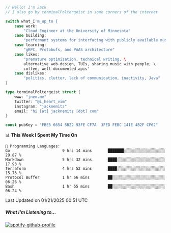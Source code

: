 ```go
// Hello! I'm Jack
// I also go by terminalPoltergeist in some corners of the internet

switch what_I'm_up_to {
    case work:
        "Cloud Engineer at the University of Minnesota"
    case building:
        "performant systems for interfacing with publicly available music datasets"
    case learning:
        "gRPC, Protobufs, and PAAS architecture"
    case likes:
        "premature optimization, technical writing, \
        alternative web-design, TUIs, sharing music with people, \
        coffee, well-documented apis"
    case dislikes:
        "politics, clutter, lack of communication, inactivity, Java"
}

type terminalPoltergeist struct {
    www: "jnem.me"
    twitter: "@i_heart_vim"
    instagram: "jacknemitz"
    email: "hi [at] jacknemitz [dot] com"
}

const pubKey = "FBE5 6654 5B22 93FE CF7A  3FED FEBC 141E 4B2F CF62"
```

<!--START_SECTION:waka-->
📊 **This Week I Spent My Time On** 

```text
💬 Programming Languages: 
Go                       9 hrs 14 mins       ███████░░░░░░░░░░░░░░░░░░   29.87 % 
Markdown                 5 hrs 32 mins       ████░░░░░░░░░░░░░░░░░░░░░   17.93 % 
Terraform                4 hrs 52 mins       ████░░░░░░░░░░░░░░░░░░░░░   15.73 % 
Protocol Buffer          1 hr 56 mins        ██░░░░░░░░░░░░░░░░░░░░░░░   06.26 % 
Bash                     1 hr 55 mins        ██░░░░░░░░░░░░░░░░░░░░░░░   06.24 % 
```


 Last Updated on 01/21/2025 00:51 UTC
<!--END_SECTION:waka-->

##### What I'm Listening to...

[![spotify-github-profile](https://jnem.me/listening-item?maxAge=2592000)](https://jnem.me/listening)

